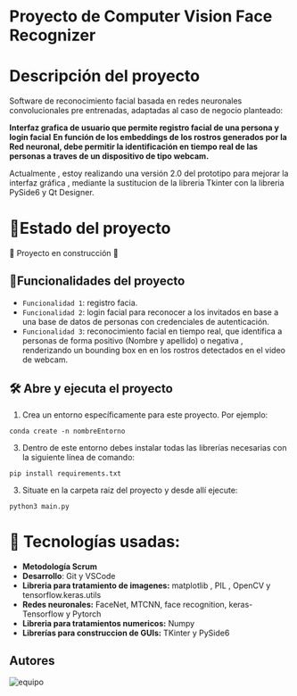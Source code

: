 <h1 align="center">
  <p align="left">Proyecto de Computer Vision Face Recognizer</p>
</h1>

# Descripción del proyecto 
Software de reconocimiento facial basada en redes neuronales convolucionales pre entrenadas, adaptadas al caso de negocio planteado:

**Interfaz grafica de usuario que permite registro facial de una persona y login facial**
**En función de los embeddings de los rostros generados por la Red neuronal, debe permitir la identificación en tiempo real de las personas a traves de un dispositivo de tipo webcam.**

Actualmente , estoy realizando una versión 2.0 del prototipo para mejorar la interfaz gráfica , mediante la sustitucion de la libreria Tkinter con la libreria PySide6 y Qt Designer.

# :mechanical_arm:Estado del proyecto
:construction: Proyecto en construcción :construction:



## :hammer:Funcionalidades del proyecto

- `Funcionalidad 1`: registro facia.
- `Funcionalidad 2`: login facial para reconocer a los invitados en base a una base de datos de personas con credenciales de autenticación.
- `Funcionalidad 3`: reconocimiento facial en tiempo real, que identifica a personas de forma positivo (Nombre y apellido) o negativa , renderizando un bounding box en en los rostros detectados en el video de webcam.


## 🛠️ Abre y ejecuta el proyecto

1. Crea un entorno específicamente para este proyecto. Por ejemplo: 
```
conda create -n nombreEntorno
```
3. Dentro de este entorno debes instalar todas las librerías necesarias con la siguiente línea de comando:
```
pip install requirements.txt
```
3. Situate en la carpeta raiz del proyecto y desde allí ejecute:
```
python3 main.py
```

# :wrench: Tecnologías usadas:

   - **Metodología Scrum** 
   - **Desarrollo**: Git y VSCode
   - **Libreria para tratamiento de imagenes:** matplotlib , PIL , OpenCV y tensorflow.keras.utils
   - **Redes neuronales:** FaceNet, MTCNN, face recognition, keras-Tensorflow y Pytorch 
   - **Libreria para tratamientos numericos:** Numpy
   - **Librerías para construccion de GUIs:** TKinter y PySide6


## Autores
![equipo](https://user-images.githubusercontent.com/108665441/217483671-7832066e-e9ff-4156-ab51-f97c6930b749.png)

